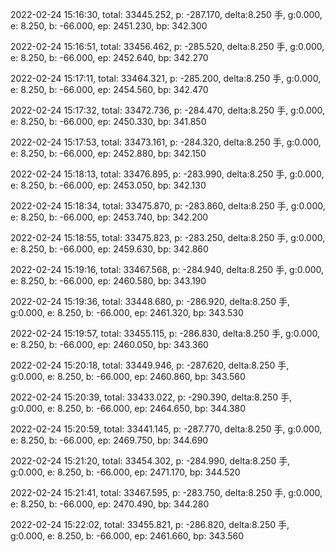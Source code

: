 2022-02-24 15:16:30, total: 33445.252, p: -287.170, delta:8.250 手, g:0.000, e: 8.250, b: -66.000, ep: 2451.230, bp: 342.300

2022-02-24 15:16:51, total: 33456.462, p: -285.520, delta:8.250 手, g:0.000, e: 8.250, b: -66.000, ep: 2452.640, bp: 342.270

2022-02-24 15:17:11, total: 33464.321, p: -285.200, delta:8.250 手, g:0.000, e: 8.250, b: -66.000, ep: 2454.560, bp: 342.470

2022-02-24 15:17:32, total: 33472.736, p: -284.470, delta:8.250 手, g:0.000, e: 8.250, b: -66.000, ep: 2450.330, bp: 341.850

2022-02-24 15:17:53, total: 33473.161, p: -284.320, delta:8.250 手, g:0.000, e: 8.250, b: -66.000, ep: 2452.880, bp: 342.150

2022-02-24 15:18:13, total: 33476.895, p: -283.990, delta:8.250 手, g:0.000, e: 8.250, b: -66.000, ep: 2453.050, bp: 342.130

2022-02-24 15:18:34, total: 33475.870, p: -283.860, delta:8.250 手, g:0.000, e: 8.250, b: -66.000, ep: 2453.740, bp: 342.200

2022-02-24 15:18:55, total: 33475.823, p: -283.250, delta:8.250 手, g:0.000, e: 8.250, b: -66.000, ep: 2459.630, bp: 342.860

2022-02-24 15:19:16, total: 33467.568, p: -284.940, delta:8.250 手, g:0.000, e: 8.250, b: -66.000, ep: 2460.580, bp: 343.190

2022-02-24 15:19:36, total: 33448.680, p: -286.920, delta:8.250 手, g:0.000, e: 8.250, b: -66.000, ep: 2461.320, bp: 343.530

2022-02-24 15:19:57, total: 33455.115, p: -286.830, delta:8.250 手, g:0.000, e: 8.250, b: -66.000, ep: 2460.050, bp: 343.360

2022-02-24 15:20:18, total: 33449.946, p: -287.620, delta:8.250 手, g:0.000, e: 8.250, b: -66.000, ep: 2460.860, bp: 343.560

2022-02-24 15:20:39, total: 33433.022, p: -290.390, delta:8.250 手, g:0.000, e: 8.250, b: -66.000, ep: 2464.650, bp: 344.380

2022-02-24 15:20:59, total: 33441.145, p: -287.770, delta:8.250 手, g:0.000, e: 8.250, b: -66.000, ep: 2469.750, bp: 344.690

2022-02-24 15:21:20, total: 33454.302, p: -284.990, delta:8.250 手, g:0.000, e: 8.250, b: -66.000, ep: 2471.170, bp: 344.520

2022-02-24 15:21:41, total: 33467.595, p: -283.750, delta:8.250 手, g:0.000, e: 8.250, b: -66.000, ep: 2470.490, bp: 344.280

2022-02-24 15:22:02, total: 33455.821, p: -286.820, delta:8.250 手, g:0.000, e: 8.250, b: -66.000, ep: 2461.660, bp: 343.560